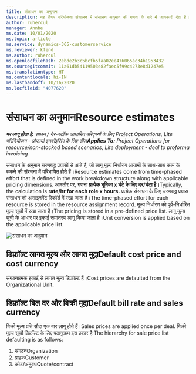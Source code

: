 ```yaml
---
title: संसाधन का अनुमान
description: यह विषय परियोजना संचालन में संसाधन अनुमान की गणना के बारे में जानकारी देता है।
author: ruhercul
manager: Annbe
ms.date: 10/01/2020
ms.topic: article
ms.service: dynamics-365-customerservice
ms.reviewer: kfend
ms.author: ruhercul
ms.openlocfilehash: 2ebde2b3c5bcfb5faa02ee476065ac34b1953432
ms.sourcegitcommit: 11a61db54119503e82faec5f99c4273e8d1247e5
ms.translationtype: HT
ms.contentlocale: hi-IN
ms.lasthandoff: 10/16/2020
ms.locfileid: "4077620"
---
```

# <a name="resource-estimates"></a><span data-ttu-id="9a85c-103">संसाधन का अनुमान</span><span class="sxs-lookup"><span data-stu-id="9a85c-103">Resource estimates</span></span>

<span data-ttu-id="9a85c-104">_**पर लागू होता है:** साधन / गैर-स्टॉक आधारित परिदृश्यों के लिए Project Operations, Lite परिनियोजन - प्रोफार्मा इनवॉइसिंग के लिए डील_</span><span class="sxs-lookup"><span data-stu-id="9a85c-104">_**Applies To:** Project Operations for resource/non-stocked based scenarios, Lite deployment - deal to proforma invoicing_</span></span>

<span data-ttu-id="9a85c-105">संसाधन के अनुमान चरणबद्ध प्रयासों से आते हैं, जो लागू मूल्य निर्धारण आयामों के साथ-साथ काम के रुकने की संरचना में परिभाषित होते हैं।</span><span class="sxs-lookup"><span data-stu-id="9a85c-105">Resource estimates come from time-phased effort that is defined in the work breakdown structure along with applicable pricing dimensions.</span></span> <span data-ttu-id="9a85c-106">आमतौर पर, गणना **प्रत्येक भूमिका x घंटे के लिए दर/घंटा है।**</span><span class="sxs-lookup"><span data-stu-id="9a85c-106">Typically, the calculation is **rate/hr for each role x hours.**</span></span> <span data-ttu-id="9a85c-107">प्रत्येक संसाधन के लिए चरणबद्ध प्रयास संसाधन को असाइनमेंट रिकॉर्ड में रखा जाता है।</span><span class="sxs-lookup"><span data-stu-id="9a85c-107">The time-phased effort for each resource is stored in the resource assignment record.</span></span> <span data-ttu-id="9a85c-108">मूल्य निर्धारण को पूर्व-निर्धारित मूल्य सूची में रखा जाता है।</span><span class="sxs-lookup"><span data-stu-id="9a85c-108">The pricing is stored in a pre-defined price list.</span></span> <span data-ttu-id="9a85c-109">लागू मूल्य सूची के आधार पर इकाई रूपांतरण लागू किया जाता है।</span><span class="sxs-lookup"><span data-stu-id="9a85c-109">Unit conversion is applied based on the applicable price list.</span></span>

![संसाधन का अनुमान](./media/navigation12.png)

## <a name="default-cost-price-and-cost-currency"></a><span data-ttu-id="9a85c-111">डिफ़ॉल्ट लागत मूल्य और लागत मुद्रा</span><span class="sxs-lookup"><span data-stu-id="9a85c-111">Default cost price and cost currency</span></span>

<span data-ttu-id="9a85c-112">संगठनात्मक इकाई से लागत मूल्य डिफ़ॉल्ट हैं।</span><span class="sxs-lookup"><span data-stu-id="9a85c-112">Cost prices are defaulted from the Organizational Unit.</span></span>

## <a name="default-bill-rate-and-sales-currency"></a><span data-ttu-id="9a85c-113">डिफ़ॉल्ट बिल दर और बिक्री मुद्रा</span><span class="sxs-lookup"><span data-stu-id="9a85c-113">Default bill rate and sales currency</span></span>

<span data-ttu-id="9a85c-114">बिक्री मूल्य प्रति सौदा एक बार लागू होते हैं।</span><span class="sxs-lookup"><span data-stu-id="9a85c-114">Sales prices are applied once per deal.</span></span> <span data-ttu-id="9a85c-115">बिक्री मूल्य सूची डिफ़ॉल्ट के लिए पदानुक्रम इस प्रकार है:</span><span class="sxs-lookup"><span data-stu-id="9a85c-115">The hierarchy for sale price list defaulting is as follows:</span></span>

1. <span data-ttu-id="9a85c-116">संगठन</span><span class="sxs-lookup"><span data-stu-id="9a85c-116">Organization</span></span>
2. <span data-ttu-id="9a85c-117">ग्राहक</span><span class="sxs-lookup"><span data-stu-id="9a85c-117">Customer</span></span>
3. <span data-ttu-id="9a85c-118">कोट/अनुबंध</span><span class="sxs-lookup"><span data-stu-id="9a85c-118">Quote/contract</span></span>
